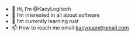 - 👋 Hi, I’m @KacyLogitech
- 👀 I’m interested in all about software
- 🌱 I’m currently learning rust
- 📫 How to reach me email:kacyquan@gmail.com

<!---
KacyLogitech/KacyLogitech is a ✨ special ✨ repository because its `README.md` (this file) appears on your GitHub profile.
You can click the Preview link to take a look at your changes.
--->
